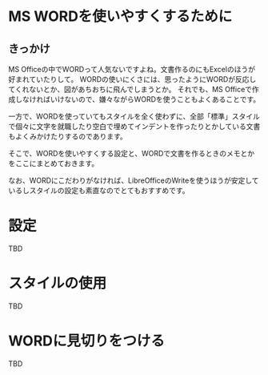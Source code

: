 # MS WORDを使いやすくするために

## きっかけ
MS Officeの中でWORDって人気ないですよね。文書作るのにもExcelのほうが好まれていたりして。
WORDの使いにくさには、思ったようにWORDが反応してくれないとか、図があちおちに飛んでしまうとか。
それでも、MS Officeで作成しなければいけないので、嫌々ながらWORDを使うこともよくあることです。

一方で、WORDを使っていてもスタイルを全く使わずに、全部「標準」スタイルで個々に文字を就職したり空白で埋めてインデントを作ったりとかしている文書もよくみかけたりするのであります。

そこで、WORDを使いやすくする設定と、WORDで文書を作るときのメモとかをここにまとめておきます。

なお、WORDにこだわりがなければ、LibreOfficeのWriteを使うほうが安定しているしスタイルの設定も素直なのでとてもおすすめです。

# 設定

TBD

# スタイルの使用

TBD

# WORDに見切りをつける

TBD